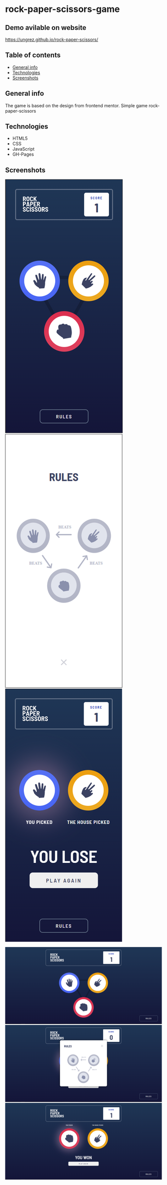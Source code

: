 # rock-paper-scissors-game

## Demo avilable on website

https://ungrez.github.io/rock-paper-scissors/

## Table of contents

- [General info](#general-info)
- [Technologies](#technologies)
- [Screenshots](#screenshots)

## General info

The game is based on the design from frontend mentor. Simple game rock-paper-scissors

## Technologies

- HTML5
- CSS
- JavaScript
- GH-Pages

## Screenshots

![](./screenshots/home-mobile.PNG)
![](./screenshots/rules-mobile.PNG)
![](./screenshots/game-mobile.PNG)

![](./screenshots/home-desktop.PNG)
![](./screenshots/rules-desktop.PNG)
![](./screenshots/game-desktop.PNG)
